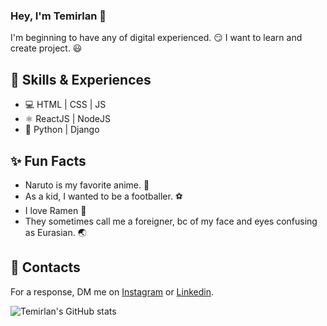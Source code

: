 ### Hey, I'm Temirlan 👋 
I'm beginning to have any of digital experienced. 😏
I want to learn and create project. 😃

## 🎒 Skills & Experiences 
* 💻 HTML | CSS | JS
* ⚛️ ReactJS | NodeJS
* 🐍 Python | Django
  

## ✨ Fun Facts
* Naruto is my favorite anime. 🥇  
* As a kid, I wanted to be a footballer. ⚽
* I love Ramen 🍜
* They sometimes call me a foreigner, bc of my face and eyes confusing as Eurasian. 🌏

## 📮 Contacts
For a response, DM me on [Instagram](https://www.instagram.com/its_temirlan21/) or [Linkedin](https://www.linkedin.com/in/temirlan-assan-tech/).

![Temirlan's GitHub stats](https://github-readme-stats.vercel.app/api?username=TemirlanTech&show_icons=true&theme=tokyonight)
